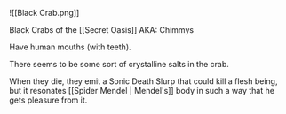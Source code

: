 ![[Black Crab.png]]

Black Crabs of the [[Secret Oasis]]
AKA: Chimmys

Have human mouths (with teeth). 

There seems to be some sort of crystalline salts in the crab.

When they die, they emit a Sonic Death Slurp that could kill a flesh being, but it resonates [[Spider Mendel | Mendel's]] body in such a way that he gets pleasure from it.
